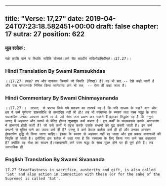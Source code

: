 
---
title: "Verse: 17,27"
date: 2019-04-24T07:23:18.582451+00:00
draft: false
chapter: 17
sutra: 27
position: 622
---
### मूल श्लोक :
```
यज्ञे तपसि दाने च स्थितिः सदिति चोच्यते।कर्म चैव तदर्थीयं सदित्येवाभिधीयते।।17.27।।

```

### Hindi Translation By Swami Ramsukhdas
```
।।17.27।।यज्ञ? तप और दानरूप क्रियामें जो स्थिति (निष्ठा) है? वह भी सत् -- ऐसे कही जाती है और उस परमात्माके निमित्त किया जानेवाला कर्म भी सत्  -- ऐसा ही कहा जाता है।

```

### Hindi Commentary By Swami Chinmayananda
```
।।17.27।।  तत्सत्  से प्रारम्भ किये गये प्रकरण का तात्पर्य यह है कि यदि साधक के यज्ञ? दान और तप ये कर्म पूर्णतया शास्त्रविधि से सम्पादित नहीं भी हों? तब भी परमात्मा के स्मरण तथा परम श्रद्धा के साथ यथाशक्ति उनका आचरण करने पर वे उसे श्रेष्ठ फल प्रदान कर सकते हैं।इसका सिद्धांत यह है कि मनुष्य जगत् में अहंकार और स्वार्थ से प्रेरित होकर शुभाशुभ कर्म करता है। इन कर्मों के फलस्वरूप उसके अन्तकरण में वासनाएं होती जाती हैं? जो उसे कर्मों में प्रवृत्त करके उसके बन्धनों को दृढ़ करती जाती हैं। इन कर्म बन्धनों से मुक्ति पाने का उपाय कर्म ही है? परन्तु वे कर्म केवल कर्तव्य कर्म ही हों और उनका आचरण ईश्वरार्पण बुद्धि से किया जाना चाहिए। ईश्वर के स्मरण से अहंकार नहीं रह जाता और इस प्रकार वासनाओं की निवृत्ति हो जाती है। इसीलिए इस श्लोक में कहा गया है कि परमात्मा के लिए किया गया कर्म सत् कहलाता है? क्योंकि वह मोक्ष का साधन है।यज्ञदानादि कर्म परम श्रद्धा के साथ युक्त होने पर ही पूर्ण होते हैं। तब स्वाभाविक ही

```

### English Translation By Swami  Sivananda
```
17.27 Steadfastness in sacrifice, austerity and gift, is also called 'Sat' and also action in connection with these (or for the sake of the Supreme) is called 'Sat'.

```

